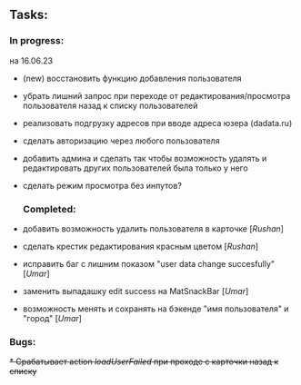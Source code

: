 ## Tasks:
  ### In progress:
на 16.06.23
* (new) восстановить функцию добавления пользователя


* убрать лишний запрос при переходе от редактирования/просмотра пользователя назад к списку пользователей
* реализовать подгрузку адресов при вводе адреса юзера (dadata.ru)
* сделать авторизацию через любого пользователя
* добавить админа и сделать так чтобы возможность удалять и редактировать других пользователей была только у него


* сделать режим просмотра без инпутов?

  ### Completed:
* добавить возможность удалить пользователя в карточке [_Rushan_]
* сделать крестик редактирования красным цветом [_Rushan_]
* исправить баг с лишним показом "user data change succesfully" [_Umar_]
* заменить выпадашку edit success на MatSnackBar [_Umar_]
* возможность менять и сохранять на бэкенде "имя пользователя" и "город" [_Umar_]

### Bugs:

~~* Срабатывает action _loadUserFailed_ при проходе с карточки назад к списку~~

